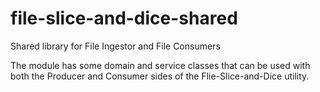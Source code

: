# file-slice-and-dice-shared
Shared library for File Ingestor and File Consumers

The module has some domain and service classes that can be used with both the Producer and Consumer sides of the Flie-Slice-and-Dice utility. 
